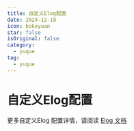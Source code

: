 ```yaml
---
title: 自定义Elog配置
date: 2024-12-18 
icon: bokeyuan
star: false
isOriginal: false
category:
  - yuque
tag:
  - yuque
---
```

# 自定义Elog配置
更多自定义Elog 配置详情，请阅读 [Elog 文档](https://elog.1874.cool/)

